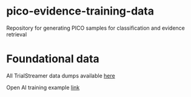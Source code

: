 # pico-evidence-training-data

Repository for generating PICO samples for classification and evidence retrieval

# Foundational data

All TrialStreamer data dumps available [here](https://zenodo.org/record/6669532)

Open AI training example [link](https://github.com/openai/openai-cookbook/blob/main/examples/Fine-tuned_classification.ipynb)
